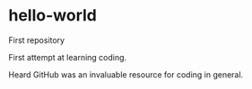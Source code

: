 # hello-world
First repository

First attempt at learning coding.

Heard GitHub was an invaluable resource for coding in general.
